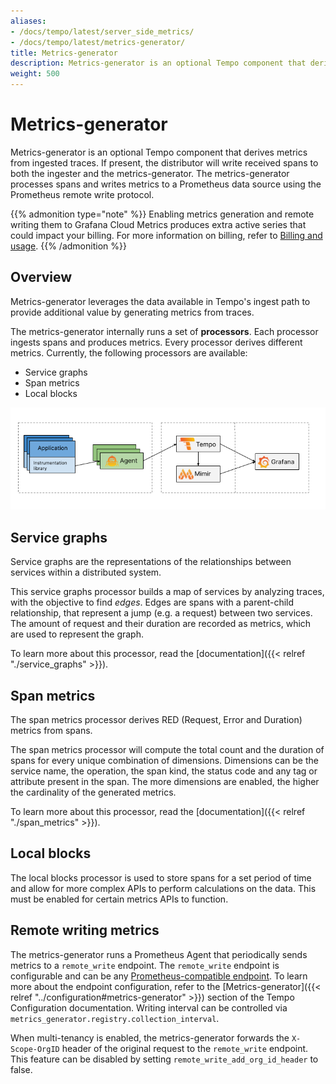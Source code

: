 ```yaml
---
aliases:
- /docs/tempo/latest/server_side_metrics/
- /docs/tempo/latest/metrics-generator/
title: Metrics-generator
description: Metrics-generator is an optional Tempo component that derives metrics from ingested traces.
weight: 500
---
```


# Metrics-generator

Metrics-generator is an optional Tempo component that derives metrics from ingested traces.
If present, the distributor will write received spans to both the ingester and the metrics-generator.
The metrics-generator processes spans and writes metrics to a Prometheus data source using the Prometheus remote write protocol.

{{% admonition type="note" %}}
Enabling metrics generation and remote writing them to Grafana Cloud Metrics produces extra active series that could impact your billing. For more information on billing, refer to [Billing and usage](/docs/grafana-cloud/billing-and-usage/).
{{% /admonition %}}

## Overview

Metrics-generator leverages the data available in Tempo's ingest path to provide additional value by generating metrics from traces.

The metrics-generator internally runs a set of **processors**.
Each processor ingests spans and produces metrics.
Every processor derives different metrics. Currently, the following processors are available:

- Service graphs
- Span metrics
- Local blocks

<p align="center"><img src="server-side-metrics-arch-overview.png" alt="Service metrics architecture"></p>

## Service graphs

Service graphs are the representations of the relationships between services within a distributed system.

This service graphs processor builds a map of services by analyzing traces, with the objective to find _edges_.
Edges are spans with a parent-child relationship, that represent a jump (e.g. a request) between two services.
The amount of request and their duration are recorded as metrics, which are used to represent the graph.

To learn more about this processor, read the [documentation]({{< relref "./service_graphs" >}}).

## Span metrics

The span metrics processor derives RED (Request, Error and Duration) metrics from spans.

The span metrics processor will compute the total count and the duration of spans for every unique combination of dimensions.
Dimensions can be the service name, the operation, the span kind, the status code and any tag or attribute present in the span.
The more dimensions are enabled, the higher the cardinality of the generated metrics.

To learn more about this processor, read the [documentation]({{< relref "./span_metrics" >}}).

## Local blocks

The local blocks processor is used to store spans for a set period of time and
allow for more complex APIs to perform calculations on the data.  This must be
enabled for certain metrics APIs to function.

## Remote writing metrics

The metrics-generator runs a Prometheus Agent that periodically sends metrics to a `remote_write` endpoint.
The `remote_write` endpoint is configurable and can be any [Prometheus-compatible endpoint](https://prometheus.io/docs/prometheus/latest/configuration/configuration/#remote_write).
To learn more about the endpoint configuration, refer to the [Metrics-generator]({{< relref "../configuration#metrics-generator" >}}) section of the Tempo Configuration documentation.
Writing interval can be controlled via `metrics_generator.registry.collection_interval`.

When multi-tenancy is enabled, the metrics-generator forwards the `X-Scope-OrgID` header of the original request to the `remote_write` endpoint. This feature can be disabled by setting `remote_write_add_org_id_header` to false.
